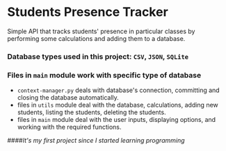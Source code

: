 # Students Presence Tracker

Simple API that tracks students' presence in particular classes by performing some calculations and adding them to a database.

### Database types used in this project: `CSV`, `JSON`, `SQLite`
### Files in `main` module work with specific type of database 

- `context-manager.py` deals with database's connection, committing and closing the database automatically. 
- files in `utils` module deal with the database, calculations, adding new students, listing the students, deleting the students.
- files in `main` module deal with the user inputs, displaying options, and working with the required functions.

####*It's my first project since I started learning programming*
